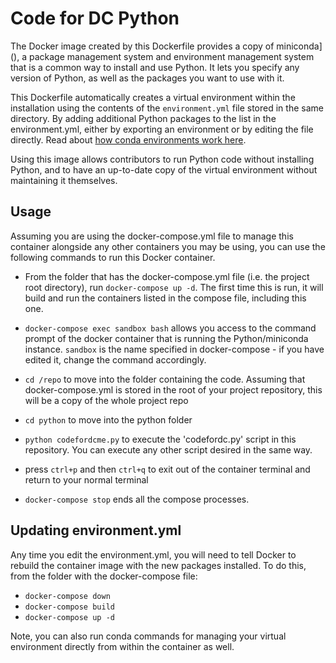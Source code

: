 # Code for DC Python
The Docker image created by this Dockerfile provides a copy of miniconda](), a package management system 
and environment management system that is a common way to install and use Python. It lets you specify
any version of Python, as well as the packages you want to use with it. 

This Dockerfile automatically creates a virtual environment within the installation using the contents
of the `environment.yml` file stored in the same directory. By adding additional Python packages 
to the list in the environment.yml, either by exporting an environment or by editing the file directly. 
Read about [how conda environments work here](https://conda.io/docs/user-guide/tasks/manage-environments.html).

Using this image allows contributors to run Python code without installing Python, and to have an
up-to-date copy of the virtual environment without maintaining it themselves. 

## Usage

Assuming you are using the docker-compose.yml file to manage this container alongside any other containers
you may be using, you can use the following commands to run this Docker container.

* From the folder that has the docker-compose.yml file (i.e. the project root directory), run `docker-compose up -d`. 
The first time this is run, it will build and run the containers listed in the compose file, including this one. 


* `docker-compose exec sandbox bash` allows you access to the command prompt of the docker container that is running
the Python/miniconda instance. `sandbox` is the name specified in docker-compose - if you have edited it, change the
command accordingly. 
* `cd /repo` to move into the folder containing the code. Assuming that docker-compose.yml is stored in the root of 
your project repository, this will be a copy of the whole project repo
* `cd python` to move into the python folder
* `python codefordcme.py` to execute the 'codefordc.py' script in this repository. You can execute any other script desired
in the same way. 
* press `ctrl+p` and then `ctrl+q` to exit out of the container terminal and return to your normal terminal
* `docker-compose stop` ends all the compose processes. 

## Updating environment.yml
Any time you edit the environment.yml, you will need to tell Docker to rebuild the container image with the new packages
installed. To do this, from the folder with the docker-compose file:

* `docker-compose down`
* `docker-compose build`
* `docker-compose up -d`

Note, you can also run conda commands for managing your virtual environment directly from within the container as well. 